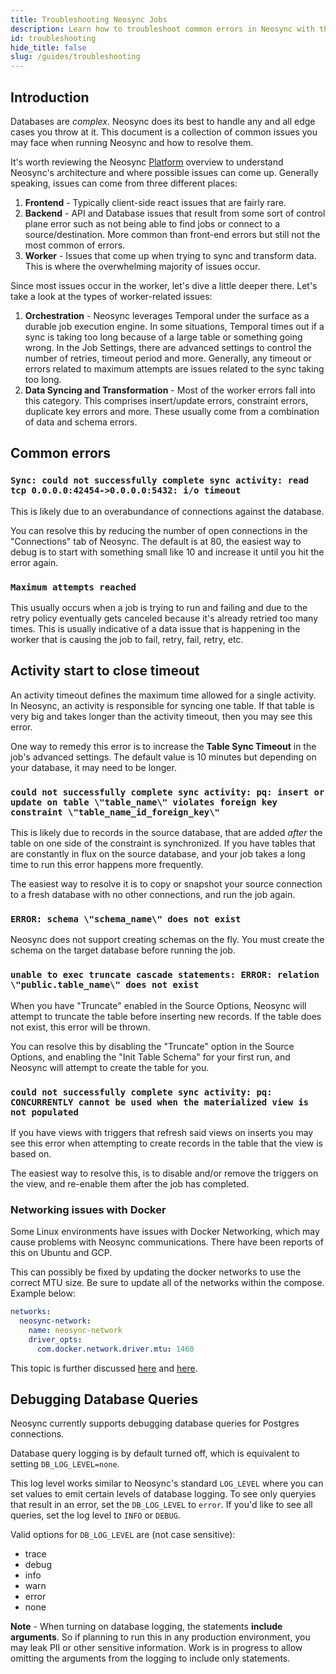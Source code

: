 ```yaml
---
title: Troubleshooting Neosync Jobs
description: Learn how to troubleshoot common errors in Neosync with this guide
id: troubleshooting
hide_title: false
slug: /guides/troubleshooting
---
```


## Introduction

Databases are _complex_. Neosync does its best to handle any and all edge cases you throw at it. This document is a collection of common issues you may face when running Neosync and how to resolve them.

It's worth reviewing the Neosync [Platform](/platform) overview to understand Neosync's architecture and where possible issues can come up. Generally speaking, issues can come from three different places:

1. **Frontend** - Typically client-side react issues that are fairly rare.
2. **Backend** - API and Database issues that result from some sort of control plane error such as not being able to find jobs or connect to a source/destination. More common than front-end errors but still not the most common of errors.
3. **Worker** - Issues that come up when trying to sync and transform data. This is where the overwhelming majority of issues occur.

Since most issues occur in the worker, let's dive a little deeper there. Let's take a look at the types of worker-related issues:

1. **Orchestration** - Neosync leverages Temporal under the surface as a durable job execution engine. In some situations, Temporal times out if a sync is taking too long because of a large table or something going wrong. In the Job Settings, there are advanced settings to control the number of retries, timeout period and more. Generally, any timeout or errors related to maximum attempts are issues related to the sync taking too long.
2. **Data Syncing and Transformation** - Most of the worker errors fall into this category. This comprises insert/update errors, constraint errors, duplicate key errors and more. These usually come from a combination of data and schema errors.

## Common errors

### `Sync: could not successfully complete sync activity: read tcp 0.0.0.0:42454->0.0.0.0:5432: i/o timeout`

This is likely due to an overabundance of connections against the database.

You can resolve this by reducing the number of open connections in the "Connections" tab of Neosync. The default is at 80, the easiest way to debug is to start with something small like 10 and increase it until you hit the error again.

### `Maximum attempts reached`

This usually occurs when a job is trying to run and failing and due to the retry policy eventually gets canceled because it's already retried too many times. This is usually indicative of a data issue that is happening in the worker that is causing the job to fail, retry, fail, retry, etc.

## Activity start to close timeout

An activity timeout defines the maximum time allowed for a single activity. In Neosync, an activity is responsible for syncing one table. If that table is very big and takes longer than the activity timeout, then you may see this error.

One way to remedy this error is to increase the **Table Sync Timeout** in the job's advanced settings. The default value is 10 minutes but depending on your database, it may need to be longer.

### `could not successfully complete sync activity: pq: insert or update on table \"table_name\" violates foreign key constraint \"table_name_id_foreign_key\"`

This is likely due to records in the source database, that are added _after_ the table on one side of the constraint is synchronized. If you have tables that are constantly in flux on the source database, and your job takes a long time to run this error happens more frequently.

The easiest way to resolve it is to copy or snapshot your source connection to a fresh database with no other connections, and run the job again.

### `ERROR: schema \"schema_name\" does not exist`

Neosync does not support creating schemas on the fly. You must create the schema on the target database before running the job.

### `unable to exec truncate cascade statements: ERROR: relation \"public.table_name\" does not exist`

When you have "Truncate" enabled in the Source Options, Neosync will attempt to truncate the table before inserting new records. If the table does not exist, this error will be thrown.

You can resolve this by disabling the "Truncate" option in the Source Options, and enabling the "Init Table Schema" for your first run, and Neosync will attempt to create the table for you.

### `could not successfully complete sync activity: pq: CONCURRENTLY cannot be used when the materialized view is not populated`

If you have views with triggers that refresh said views on inserts you may see this error when attempting to create records in the table that the view is based on.

The easiest way to resolve this, is to disable and/or remove the triggers on the view, and re-enable them after the job has completed.

### Networking issues with Docker

Some Linux environments have issues with Docker Networking, which may cause problems with Neosync communications.
There have been reports of this on Ubuntu and GCP.

This can possibly be fixed by updating the docker networks to use the correct MTU size.
Be sure to update all of the networks within the compose. Example below:

```yml
networks:
  neosync-network:
    name: neosync-network
    driver_opts:
      com.docker.network.driver.mtu: 1460
```

This topic is further discussed [here](https://www.civo.com/learn/fixing-networking-for-docker) and [here](https://stackoverflow.com/questions/73101754/docker-change-mtu-on-the-fly).

## Debugging Database Queries

Neosync currently supports debugging database queries for Postgres connections.

Database query logging is by default turned off, which is equivalent to setting `DB_LOG_LEVEL=none`.

This log level works similar to Neosync's standard `LOG_LEVEL` where you can set values to emit certain levels of database logging.
To see only queryies that result in an error, set the `DB_LOG_LEVEL` to `error`.
If you'd like to see all queries, set the log level to `INFO` or `DEBUG`.

Valid options for `DB_LOG_LEVEL` are (not case sensitive):

- trace
- debug
- info
- warn
- error
- none

**Note** - When turning on database logging, the statements **include arguments**. So if planning to run this in any production environment, you may leak PII or other sensitive information. Work is in progress to allow omitting the arguments from the logging to include only statements.
